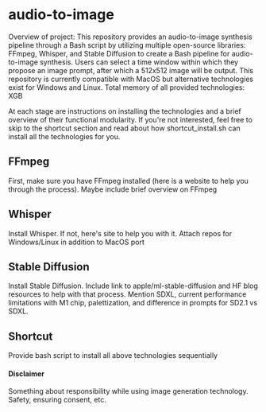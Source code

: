 # audio-to-image

Overview of project:
This repository provides an audio-to-image synthesis pipeline through a Bash script by utilizing multiple open-source libraries: FFmpeg, Whisper, and Stable Diffusion to create a Bash pipeline for audio-to-image synthesis. Users can select a time window within which they propose an image prompt, after which a 512x512 image will be output. This repository is currently compatible with MacOS but alternative technologies exist for Windows and Linux. Total memory of all provided technologies: XGB

At each stage are instructions on installing the technologies and a brief overview of their functional modularity. If you're not interested, feel free to skip to the shortcut section and read about how shortcut_install.sh can install all the technologies for you.

## FFmpeg

First, make sure you have FFmpeg installed (here is a website to help you through the process). Maybe include brief overview on FFmpeg

## Whisper

Install Whisper. If not, here's site to help you with it. Attach repos for Windows/Linux in addition to MacOS port

## Stable Diffusion

Install Stable Diffusion. Include link to apple/ml-stable-diffusion and HF blog resources to help with that process. Mention SDXL, current performance limitations with M1 chip, palettization, and difference in prompts for SD2.1 vs SDXL.

## Shortcut

Provide bash script to install all above technologies sequentially


#### Disclaimer

Something about responsibility while using image generation technology. Safety, ensuring consent, etc.
